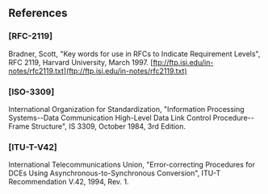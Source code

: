## References

### **[RFC-2119]**

Bradner, Scott, "Key words for use in RFCs to Indicate Requirement Levels", RFC 2119, Harvard University, March 1997.
[ftp://ftp.isi.edu/in-notes/rfc2119.txt](ftp://ftp.isi.edu/in-notes/rfc2119.txt)

### **[ISO-3309]**

International Organization for Standardization, "Information Processing Systems--Data Communication High-Level Data Link Control Procedure--Frame Structure", IS 3309, October 1984, 3rd Edition.

### **[ITU-T-V42]**

International Telecommunications Union, "Error-correcting Procedures for DCEs Using Asynchronous-to-Synchronous Conversion", ITU-T Recommendation V.42, 1994, Rev. 1.
